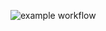 ![example workflow](https://github.com/stern-sigma/Week-6-Movies/blob/main/.github/workflows/hello_world.yml/badge.svg)
